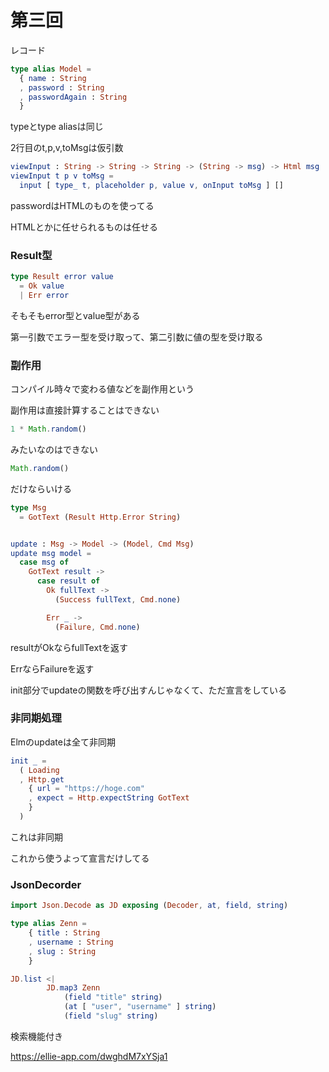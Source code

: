 # 第三回



レコード

```elm
type alias Model =
  { name : String
  , password : String
  , passwordAgain : String
  }
```

typeとtype aliasは同じ





2行目のt,p,v,toMsgは仮引数

```elm
viewInput : String -> String -> String -> (String -> msg) -> Html msg
viewInput t p v toMsg =
  input [ type_ t, placeholder p, value v, onInput toMsg ] []
```



passwordはHTMLのものを使ってる

HTMLとかに任せられるものは任せる



### Result型

```elm
type Result error value
  = Ok value
  | Err error
```

そもそもerror型とvalue型がある

第一引数でエラー型を受け取って、第二引数に値の型を受け取る



### 副作用

コンパイル時々で変わる値などを副作用という



副作用は直接計算することはできない

```js
1 * Math.random()
```

みたいなのはできない

```js
Math.random()
```

だけならいける



```elm
type Msg
  = GotText (Result Http.Error String)


update : Msg -> Model -> (Model, Cmd Msg)
update msg model =
  case msg of
    GotText result ->
      case result of
        Ok fullText ->
          (Success fullText, Cmd.none)

        Err _ ->
          (Failure, Cmd.none)

```

resultがOkならfullTextを返す

ErrならFailureを返す



init部分でupdateの関数を呼び出すんじゃなくて、ただ宣言をしている



### 非同期処理

Elmのupdateは全て非同期



```elm
init _ =
  ( Loading
  , Http.get
    { url = "https://hoge.com"
    , expect = Http.expectString GotText
    }
  )
```

これは非同期

これから使うよって宣言だけしてる



### JsonDecorder

```elm
import Json.Decode as JD exposing (Decoder, at, field, string)

type alias Zenn =
    { title : String
    , username : String
    , slug : String
    }

JD.list <|
        JD.map3 Zenn
            (field "title" string)
            (at [ "user", "username" ] string)
            (field "slug" string)
```



検索機能付き

https://ellie-app.com/dwghdM7xYSja1



